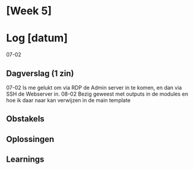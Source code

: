 # [Week 5]

# Log [datum]

07-02

## Dagverslag (1 zin)

07-02 Is me gelukt om via RDP de Admin server in te komen, en dan via SSH de Webserver in.
08-02 Bezig geweest met outputs in de modules en hoe ik daar naar kan verwijzen in de main template
## Obstakels


## Oplossingen


## Learnings 

